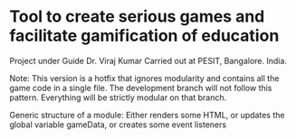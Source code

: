 # Tool to create serious games and facilitate gamification of education
Project under Guide Dr. Viraj Kumar
Carried out at PESIT, Bangalore. India.

Note: This version is a hotfix that ignores modularity and contains all the game code in a single file.
The development branch will not follow this pattern. Everything will be strictly modular on that branch.

Generic structure of a module:
Either renders some HTML, or updates the global variable gameData, or creates some event listeners
